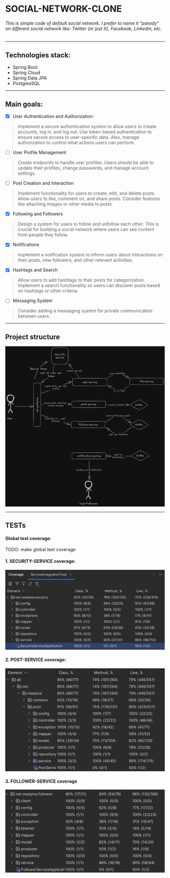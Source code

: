 # SOCIAL-NETWORK-CLONE

###### This is simple code of default social network. I prefer to name it "parody" on different social network like: Twitter (or just X), Facebook, Linkedin, etc.

---

## Technologies stack:

- Spring Boot
- Spring Cloud
- Spring Data JPA
- PostgresSQL

---

## Main goals:

- [X] User Authentication and Authorization:

> Implement a secure authentication system to allow users to create accounts, log in, and log out.
> Use token-based authentication to ensure secure access to user-specific data. Also, manage authorization to control
> what actions users can perform.

- [ ] User Profile Management

> Create endpoints to handle user profiles. Users should be able to update their profiles,
> change passwords, and manage account settings.

- [ ] Post Creation and Interaction

> Implement functionality for users to create, edit, and delete posts. Allow users to like, comment on, and share posts.
> Consider features like attaching images or other media to posts.

- [X] Following and Followers

> Design a system for users to follow and unfollow each other. This is crucial for building a social network where
> users can see content from people they follow.

- [X] Notifications

> Implement a notification system to inform users about interactions on their posts, new followers,
> and other relevant activities.

- [X] Hashtags and Search

> Allow users to add hashtags to their posts for categorization. Implement a search functionality
> so users can discover posts based on hashtags or other criteria.

- [ ] Messaging System

> Consider adding a messaging system for private communication between users.

---

## Project structure

![project-schema.png](images/project-schema.png)

---

## TESTs

#### Global test coverage:

TODO: make global test coverage

#### 1. SECURITY-SERVICE coverage:

![security-service-test-coverage.png](images/security-service-test-coverage.png)

#### 2. POST-SERVICE coverage:

![post-service-coverage.png](images/post-service-test-coverage.png)

#### 3. FOLLOWER-SERVICE coverage

![](images/follower-service-test-coverage.png)